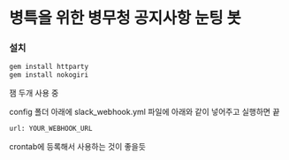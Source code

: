 # 병특을 위한 병무청 공지사항 눈팅 봇

### 설치

```ruby
gem install httparty
gem install nokogiri
```

잼 두개 사용 중

config 폴더 아래에 slack_webhook.yml 파일에 아래와 같이 넣어주고 실행하면 끝

```sh
url: YOUR_WEBHOOK_URL
```

crontab에 등록해서 사용하는 것이 좋을듯
